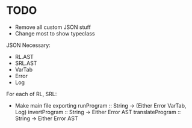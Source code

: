 # TODO
- Remove all custom JSON stuff
- Change most to show typeclass

JSON Necessary:
- RL.AST
- SRL.AST
- VarTab
- Error
- Log

For each of RL, SRL:
- Make main file exporting
    runProgram :: String -> (Either Error VarTab, Log)
    invertProgram :: String -> Either Error AST
    translateProgram :: String -> Either Error AST
